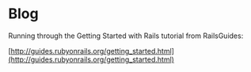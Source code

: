 Blog
==

Running through the Getting Started with Rails tutorial from RailsGuides:

[http://guides.rubyonrails.org/getting_started.html](http://guides.rubyonrails.org/getting_started.html)
